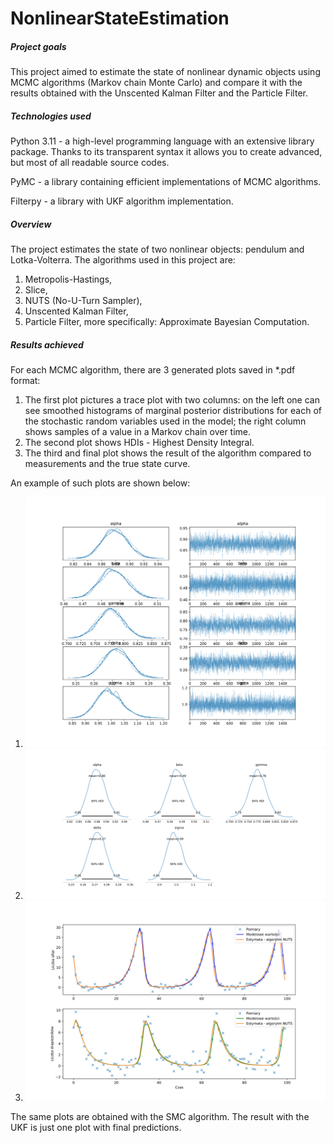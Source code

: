 # NonlinearStateEstimation


##### Project goals

This project aimed to estimate the state of nonlinear dynamic objects using MCMC algorithms (Markov chain Monte Carlo) and compare it with the results obtained with the Unscented Kalman Filter and the Particle Filter.

##### Technologies used
Python 3.11 - a high-level programming language with an extensive library package. Thanks to its
transparent syntax it allows you to create advanced, but most of all readable source codes.

PyMC - a library containing efficient implementations of MCMC algorithms.

Filterpy - a library with UKF algorithm implementation.


##### Overview

The project estimates the state of two nonlinear objects: pendulum and Lotka-Volterra. The algorithms used in this project are:

1. Metropolis-Hastings,
2. Slice,
3. NUTS (No-U-Turn Sampler),
4. Unscented Kalman Filter,
5. Particle Filter, more specifically: Approximate Bayesian Computation.


##### Results achieved

For each MCMC algorithm, there are 3 generated plots saved in *.pdf format:
1. The first plot pictures a trace plot with two columns: on the left one can see smoothed histograms of marginal posterior distributions for each of the stochastic random variables used in the model; the right column shows samples of a value in a Markov chain over time. 
2. The second plot shows HDIs - Highest Density Integral.
3. The third and final plot shows the result of the algorithm compared to measurements and the true state curve.


An example of such plots are shown below:

1. ![](obj2_trace_nuts.png)
2. ![](obj2_posterior_nuts.png)
3. ![](obj2_nuts_predictions.png)



The same plots are obtained with the SMC algorithm. 
The result with the UKF is just one plot with final predictions.

